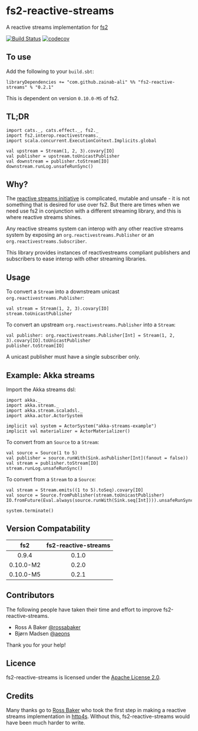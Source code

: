 # fs2-reactive-streams
A reactive streams implementation for [fs2](https://github.com/functional-streams-for-scala/fs2)

[![Build Status](https://travis-ci.org/zainab-ali/fs2-reactive-streams.svg?branch=master)](http://travis-ci.org/zainab-ali/fs2-reactive-streams)
[![codecov](https://codecov.io/gh/zainab-ali/fs2-reactive-streams/branch/master/graph/badge.svg)](https://codecov.io/gh/zainab-ali/fs2-reactive-streams)

## To use

Add the following to your `build.sbt`:

```tut:silent:fail
libraryDependencies += "com.github.zainab-ali" %% "fs2-reactive-streams" % "0.2.1"
```
This is dependent on version `0.10.0-M5` of fs2.

## TL;DR


```tut:book
import cats._, cats.effect._, fs2._
import fs2.interop.reactivestreams._
import scala.concurrent.ExecutionContext.Implicits.global

val upstream = Stream(1, 2, 3).covary[IO]
val publisher = upstream.toUnicastPublisher
val downstream = publisher.toStream[IO]
downstream.runLog.unsafeRunSync()
```

## Why?

The [reactive streams initiative](http://www.reactive-streams.org/) is complicated, mutable and unsafe - it is not something that is desired for use over fs2.
But there are times when we need use fs2 in conjunction with a different streaming library, and this is where reactive streams shines.

Any reactive streams system can interop with any other reactive streams system by exposing an `org.reactivestreams.Publisher` or an `org.reactivestreams.Subscriber`.

This library provides instances of reactivestreams compliant publishers and subscribers to ease interop with other streaming libraries.

## Usage


To convert a `Stream` into a downstream unicast `org.reactivestreams.Publisher`:

```tut:silent
val stream = Stream(1, 2, 3).covary[IO]
stream.toUnicastPublisher
```

To convert an upstream `org.reactivestreams.Publisher` into a `Stream`:

```tut:silent
val publisher: org.reactivestreams.Publisher[Int] = Stream(1, 2, 3).covary[IO].toUnicastPublisher
publisher.toStream[IO]
```

A unicast publisher must have a single subscriber only.

## Example: Akka streams

Import the Akka streams dsl:

```tut:silent
import akka._
import akka.stream._
import akka.stream.scaladsl._
import akka.actor.ActorSystem

implicit val system = ActorSystem("akka-streams-example")
implicit val materializer = ActorMaterializer()
```

To convert from an `Source` to a `Stream`:

```tut:book
val source = Source(1 to 5)
val publisher = source.runWith(Sink.asPublisher[Int](fanout = false))
val stream = publisher.toStream[IO]
stream.runLog.unsafeRunSync()
```

To convert from a `Stream` to a `Source`:

```tut:book
val stream = Stream.emits((1 to 5).toSeq).covary[IO]
val source = Source.fromPublisher(stream.toUnicastPublisher)
IO.fromFuture(Eval.always(source.runWith(Sink.seq[Int]))).unsafeRunSync()
```
```tut:invisible
system.terminate()
```

## Version Compatability

| fs2        | fs2-reactive-streams |
|:----------:|:--------------------:|
| 0.9.4      | 0.1.0                |
| 0.10.0-M2  | 0.2.0                |
| 0.10.0-M5  | 0.2.1                |

## Contributors

The following people have taken their time and effort to improve fs2-reactive-streams.

* Ross A Baker [@rossabaker](https://github.com/rossabaker)
* Bjørn Madsen [@aeons](https://github.com/aeons)

Thank you for your help!

## Licence

fs2-reactive-streams is licensed under the [Apache License 2.0](http://www.apache.org/licenses/LICENSE-2.0).

## Credits

Many thanks go to [Ross Baker](https://github.com/rossabaker) who took the first step in making a reactive streams implementation in [http4s](https://github.com/http4s/http4s).  Without this, fs2-reactive-streams would have been much harder to write.
